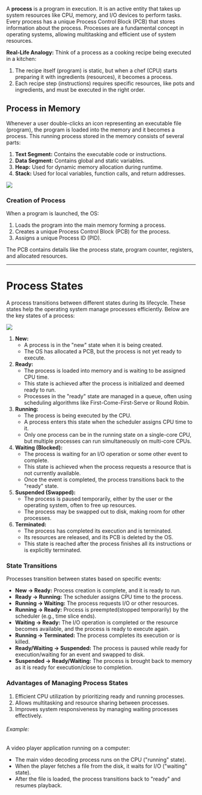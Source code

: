 
A **process** is a program in execution. It is an active entity that takes up system resources like CPU, memory, and I/O devices to perform tasks. Every process has a unique Process Control Block (PCB) that stores information about the process. Processes are a fundamental concept in operating systems, allowing multitasking and efficient use of system resources.  
  
**Real-Life Analogy:** Think of a process as a cooking recipe being executed in a kitchen:

1. The recipe itself (program) is static, but when a chef (CPU) starts preparing it with ingredients (resources), it becomes a process.
2. Each recipe step (instructions) requires specific resources, like pots and ingredients, and must be executed in the right order.

## Process in Memory

Whenever a user double-clicks an icon representing an executable file (program), the program is loaded into the memory and it becomes a process. This running process stored in the memory consists of several parts:

1. **Text Segment:** Contains the executable code or instructions.
2. **Data Segment:** Contains global and static variables.
3. **Heap:** Used for dynamic memory allocation during runtime.
4. **Stack:** Used for local variables, function calls, and return addresses.

  
![](https://static.takeuforward.org/premium/Process%20Management/Process%20and%20Its%20State/Image_1-gn3lSfHS)

### Creation of Process

When a program is launched, the OS:

1. Loads the program into the main memory forming a process.
2. Creates a unique Process Control Block (PCB) for the process.
3. Assigns a unique Process ID (PID).

The PCB contains details like the process state, program counter, registers, and allocated resources.  
  

---

# Process States

A process transitions between different states during its lifecycle. These states help the operating system manage processes efficiently. Below are the key states of a process:  
  
![](https://static.takeuforward.org/premium/Process%20Management/Process%20and%20Its%20State/Image_2-3XWqcz0V)

1. **New:**
    - A process is in the "new" state when it is being created.
    - The OS has allocated a PCB, but the process is not yet ready to execute.
2. **Ready:**
    - The process is loaded into memory and is waiting to be assigned CPU time.
    - This state is achieved after the process is initialized and deemed ready to run.
    - Processes in the "ready" state are managed in a queue, often using scheduling algorithms like First-Come-First-Serve or Round Robin.
3. **Running:**
    - The process is being executed by the CPU.
    - A process enters this state when the scheduler assigns CPU time to it.
    - Only one process can be in the running state on a single-core CPU, but multiple processes can run simultaneously on multi-core CPUs.
4. **Waiting (Blocked):**
    - The process is waiting for an I/O operation or some other event to complete.
    - This state is achieved when the process requests a resource that is not currently available.
    - Once the event is completed, the process transitions back to the "ready" state.
5. **Suspended (Swapped):**
    - The process is paused temporarily, either by the user or the operating system, often to free up resources.
    - The process may be swapped out to disk, making room for other processes.
6. **Terminated:**
    - The process has completed its execution and is terminated.
    - Its resources are released, and its PCB is deleted by the OS.
    - This state is reached after the process finishes all its instructions or is explicitly terminated.

### State Transitions

Processes transition between states based on specific events:

- **New → Ready:** Process creation is complete, and it is ready to run.
- **Ready → Running:** The scheduler assigns CPU time to the process.
- **Running → Waiting:** The process requests I/O or other resources.
- **Running → Ready:** Process is preempted(stopped temporarily) by the scheduler (e.g., time slice ends).
- **Waiting → Ready:** The I/O operation is completed or the resource becomes available, and the process is ready to execute again.
- **Running → Terminated:** The process completes its execution or is killed.
- **Ready/Waiting → Suspended:** The process is paused while ready for execution/waiting for an event and swapped to disk.
- **Suspended → Ready/Waiting:** The process is brought back to memory as it is ready for execution/close to completion.

### Advantages of Managing Process States

1. Efficient CPU utilization by prioritizing ready and running processes.
2. Allows multitasking and resource sharing between processes.
3. Improves system responsiveness by managing waiting processes effectively.

###### Example:

A video player application running on a computer:

- The main video decoding process runs on the CPU ("running" state).
- When the player fetches a file from the disk, it waits for I/O ("waiting" state).
- After the file is loaded, the process transitions back to "ready" and resumes playback.